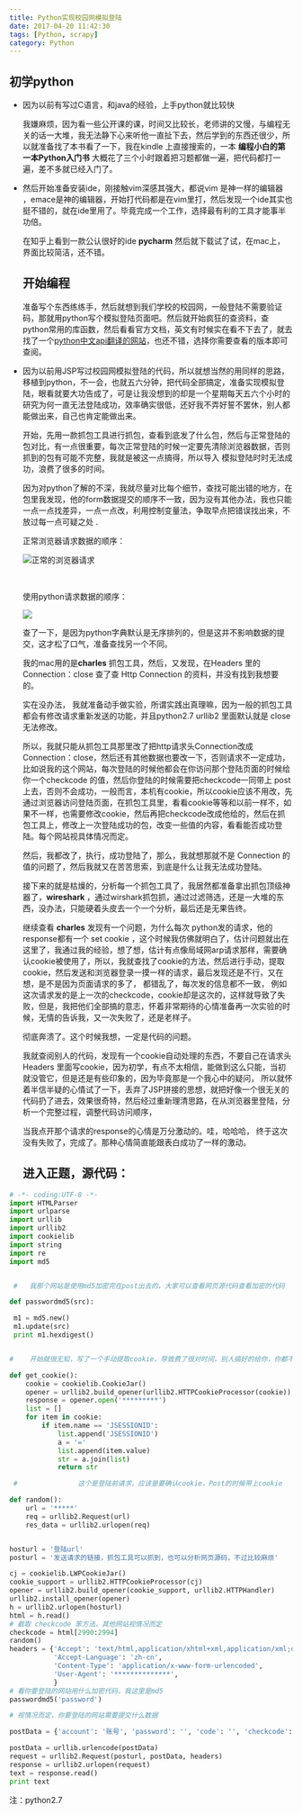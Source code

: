 ```yaml
---
title: Python实现校园网模拟登陆
date: 2017-04-20 11:42:30
tags: [Python, scrapy]
category: Python
---
```


## 初学python

- 因为以前有写过C语言，和java的经验，上手python就比较快

   我嫌麻烦，因为看一些公开课的课，时间又比较长，老师讲的又慢，与编程无关的话一大堆，我无法静下心来听他一直扯下去，然后学到的东西还很少，所以就准备找了本书看了一下，我在kindle 上直接搜索的，一本 **编程小白的第一本Python入门书** 大概花了三个小时跟着把习题都做一遍，把代码都打一遍，差不多就已经入门了。

- 然后开始准备安装ide，刚接触vim深感其强大，都说vim 是神一样的编辑器 ，emace是神的编辑器，开始打代码都是在vim里打，然后发现一个ide其实也挺不错的，就在ide里用了。毕竟完成一个工作，选择最有利的工具才能事半功倍。

  在知乎上看到一款公认很好的ide **pycharm** 然后就下载试了试，在mac上，界面比较简洁，还不错。

  ## 开始编程

  准备写个东西练练手，然后就想到我们学校的校园网，一般登陆不需要验证码，那就用python写个模拟登陆页面吧。然后就开始疯狂的查资料，查python常用的库函数，然后看看官方文档，英文有时候实在看不下去了，就去找了一个[python中文api翻译的网站](http://python.usyiyi.cn)，也还不错，选择你需要查看的版本即可查阅。

- 因为以前用JSP写过校园网模拟登陆的代码，所以就想当然的用同样的思路，移植到python，不一会，也就五六分钟，把代码全部搞定，准备实现模拟登陆，眼看就要大功告成了，可是让我没想到的却是一个星期每天五六个小时的研究为何一直无法登陆成功，效率确实很低，还好我不弄好誓不罢休，别人都能做出来，自己也肯定能做出来。

  开始，先用一款抓包工具进行抓包，查看到底发了什么包，然后与正常登陆的包对比，有一点很重要，每次正常登陆的时候一定要先清除浏览器数据，否则抓到的包有可能不完整，我就是被这一点搞得，所以导入 模拟登陆时时无法成功，浪费了很多的时间。

  因为对python了解的不深，我就尽量对比每个细节，查找可能出错的地方，在包里我发现，他的form数据提交的顺序不一致，因为没有其他办法，我也只能一点一点找差异，一点一点改，利用控制变量法，争取早点把错误找出来，不放过每一点可疑之处	.

  正常浏览器请求数据的顺序：

  ![正常的浏览器请求](http://i2.muimg.com/567571/17960e1977e0f09c.png)

  ​

  使用python请求数据的顺序：

  ![](http://i4.buimg.com/567571/b7bec97646b5e12b.png)

  查了一下，是因为python字典默认是无序排列的，但是这并不影响数据的提交，这才松了口气，准备查找另一个不同。

  我的mac用的是**charles** 抓包工具，然后，又发现，在Headers 里的 Connection：close 查了查 Http Connection 的资料，并没有找到我想要的。

  实在没办法， 我就准备动手做实验，所谓实践出真理嘛，因为一般的抓包工具都会有修改请求重新发送的功能，并且python2.7  urllib2 里面默认就是 close无法修改。

  所以，我就只能从抓包工具那里改了把http请求头Connection改成 Connection：close，然后还有其他数据也要改一下，否则请求不一定成功，比如说我的这个网站，每次登陆的时候他都会在你访问那个登陆页面的时候给你一个checkcode 的值，然后你登陆的时候需要把checkcode一同带上 post上去，否则不会成功，一般而言，本机有cookie，所以cookie应该不用改，先通过浏览器访问登陆页面，在抓包工具里，看看cookie等等和以前一样不，如果不一样，也需要修改cookie，然后再把checkcode改成他给的，然后在抓包工具上，修改上一次登陆成功的包，改变一些值的内容，看看能否成功登陆。每个网站视具体情况而定。

  然后，我都改了，执行，成功登陆了，那么，我就想那就不是 Connection 的值的问题了，然后我就又在苦苦思索，到底是什么让我无法成功登陆。

  接下来的就是枯燥的，分析每一个抓包工具了，我居然都准备拿出抓包顶级神器了，**wireshark** ，通过wirshark抓包抓，通过过滤筛选，还是一大堆的东西，没办法，只能硬着头皮去一个一个分析，最后还是无果告终。

  继续查看 **charles** 发现有一个问题，为什么每次 python发的请求，他的response都有一个 set cookie ，这个时候我仿佛就明白了，估计问题就出在这里了，我通过我的经验，想了想，估计有点像局域网arp请求那样，需要确认cookie被使用了，所以，我就查找了cookie的方法，然后进行手动，提取cookie，然后发送和浏览器登录一摸一样的请求，最后发现还是不行，又在想，是不是因为页面请求的多了， 都错乱了，每次发的信息都不一致， 例如这次请求发的是上一次的checkcode，cookie却是这次的，这样就导致了失败，但是，我把他们全部搞的意志，怀着非常期待的心情准备再一次实验的时候，无情的告诉我，又一次失败了，还是老样子。

  彻底奔溃了。这个时候我想，一定是代码的问题。

  我就查阅别人的代码，发现有一个cookie自动处理的东西，不要自己在请求头Headers 里面写cookie，因为初学，有点不太相信，能做到这么只能，当初就没管它，但是还是有些印象的，因为毕竟那是一个我心中的疑问， 所以就怀着半信半疑的心情试了一下，丢弃了JSP拼接的思想，就把好像一个很无关的代码扔了进去，效果很奇特，然后经过重新理清思路，在从浏览器里登陆，分析一个完整过程，调整代码访问顺序，

  当我点开那个请求的response的心情是万分激动的。哇，哈哈哈， 终于这次没有失败了，完成了。那种心情简直能跟表白成功了一样的激动。

  ## 进入正题，源代码：




~~~python
# -*- coding:UTF-8 -*-
import HTMLParser
import urlparse
import urllib
import urllib2
import cookielib
import string
import re
import md5


 #   我那个网站是使用md5加密完在post出去的，大家可以查看网页源代码查看加密的代码

def passwordmd5(src):

 m1 = md5.new()
 m1.update(src)
 print m1.hexdigest()


#    开始就很无知，写了一个手动提取cookie，导致费了很对时间，别人搞好的给你，你都不会用，深感学会使用工具的重要性呀

def get_cookie():
    cookie = cookielib.CookieJar()
    opener = urllib2.build_opener(urllib2.HTTPCookieProcessor(cookie))
    response = opener.open('*********')
    list = []
    for item in cookie:
        if item.name == 'JSESSIONID':
            list.append('JSESSIONID')
            a = '='
            list.append(item.value)
            str = a.join(list)
            return str

 #               这个是登陆前请求，应该是要确认cookie，Post的时候带上cookie 

def random():
    url = '*****'
    req = urllib2.Request(url)
    res_data = urllib2.urlopen(req)


hosturl = '登陆url'
posturl = '发送请求的链接，抓包工具可以抓到，也可以分析网页源码，不过比较麻烦'

cj = cookielib.LWPCookieJar()
cookie_support = urllib2.HTTPCookieProcessor(cj)
opener = urllib2.build_opener(cookie_support, urllib2.HTTPHandler)
urllib2.install_opener(opener)
h = urllib2.urlopen(hosturl)
html = h.read()
# 截取 checkcode 笨方法，其他网站视情况而定
checkcode = html[2990:2994]  
random()
headers = {'Accept': 'text/html,application/xhtml+xml,application/xml;q=0.9,/;q=0.8',
           'Accept-Language': 'zh-cn',
           'Content-Type': 'application/x-www-form-urlencoded',
           'User-Agent': '**************',
           }
# 看你要登陆的网站用什么加密代码，我这里是md5
passwordmd5('password')

# 视情况而定，你要登陆的网站需要提交什么数据

postData = {'account': '账号', 'password': '', 'code': '', 'checkcode': checkcode, 'Submit': '登 录'}

postData = urllib.urlencode(postData)
request = urllib2.Request(posturl, postData, headers)
response = urllib2.urlopen(request)
text = response.read()
print text
~~~

注：python2.7


